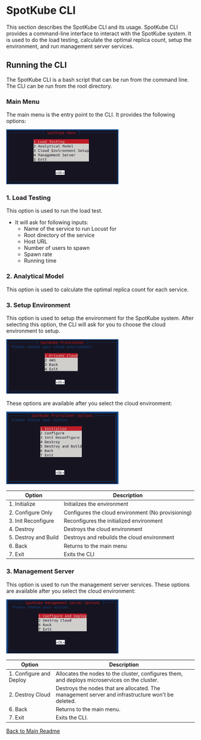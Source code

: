 # SpotKube CLI
This section describes the SpotKube CLI and its usage. SpotKube CLI provides a command-line interface to interact with 
the SpotKube system. It is used to do the load testing, calculate the optimal replica count, setup the environment, and 
run management server services.

## Running the CLI
The SpotKube CLI is a bash script that can be run from the command line. The CLI can be run from the root directory.

### Main Menu
The main menu is the entry point to the CLI. It provides the following options:

<p align="left">
  <img src="images/ui/main-menu.png"  width="300">
</p>

### 1. Load Testing

This option is used to run the load test.

- It will ask for following inputs:
  - Name of the service to run Locust for
  - Root directory of the service
  - Host URL
  - Number of users to spawn
  - Spawn rate
  - Running time

### 2. Analytical Model

This option is used to calculate the optimal replica count for each service.

### 3. Setup Environment

This option is used to setup the environment for the SpotKube system.
After selecting this option, the CLI will ask for you to choose the cloud environment to setup. 

<p align="left">
  <img src="images/ui/provisioner-cloud.png"  width="300">
</p>

These options are available after you select the cloud environment:

<p align="left">
  <img src="images/ui/provisioner-options.png"  width="300">
</p>

| Option                 | Description                                             |
| ---------------------- | ------------------------------------------------------- |
| 1. Initialize          | Initializes the environment                             |
| 2. Configure Only      | Configures the  cloud environment (No provisioning)     |
| 3. Init Reconfigure    | Reconfigures the initialized environment                |
| 4. Destroy             | Destroys the cloud environment                   |
| 5. Destroy and Build   | Destroys and rebuilds the cloud environment      |
| 6. Back                | Returns to the main menu                                |
| 7. Exit                | Exits the CLI    

### 3. Management Server

This option is used to run the management server services.
These options are available after you select the cloud environment:

<p align="left">
  <img src="images/ui/mgt-server-options.png"  width="300">
</p>

| Option                      | Description                                                                            |
| --------------------------- | -------------------------------------------------------------------------------------- |
| 1. Configure and Deploy     | Allocates the nodes to the cluster, configures them, and deploys microservices on the cluster. |
| 2. Destroy Cloud            | Destroys the nodes that are allocated. The management server and infrastructure won't be deleted. |
| 6. Back                     | Returns to the main menu.                                                              |
| 7. Exit                     | Exits the CLI.                                                                         |

[Back to Main Readme](../README.md)